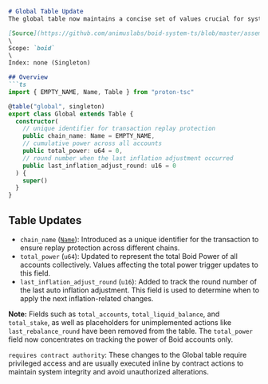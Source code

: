 ```markdown
# Global Table Update
The global table now maintains a concise set of values crucial for system-wide data such as chain-level replay protection and total power accounting. Updates to this table are performed by authorized actions that are designed to keep the data consistent and accurate.

[Source](https://github.com/animuslabs/boid-system-ts/blob/master/assembly/tables/global.ts)
\
Scope: `boid`
\
Index: none (Singleton)

## Overview
```ts
import { EMPTY_NAME, Name, Table } from "proton-tsc"

@table("global", singleton)
export class Global extends Table {
  constructor(
    // unique identifier for transaction replay protection
    public chain_name: Name = EMPTY_NAME,
    // cumulative power across all accounts
    public total_power: u64 = 0,
    // round number when the last inflation adjustment occurred
    public last_inflation_adjust_round: u16 = 0
  ) {
    super()
  }
}
```

## Table Updates
- `chain_name` ([`Name`](https://github.com/eosio/proton-tsc/blob/master/src/name.ts)): Introduced as a unique identifier for the transaction to ensure replay protection across different chains.
- `total_power` (`u64`): Updated to represent the total Boid Power of all accounts collectively. Values affecting the total power trigger updates to this field.
- `last_inflation_adjust_round` (`u16`): Added to track the round number of the last auto inflation adjustment. This field is used to determine when to apply the next inflation-related changes.

**Note:** Fields such as `total_accounts`, `total_liquid_balance`, and `total_stake`, as well as placeholders for unimplemented actions like `last_rebalance_round` have been removed from the table. The `total_power` field now concentrates on tracking the power of Boid accounts only.

`requires contract authority`: These changes to the Global table require privileged access and are usually executed inline by contract actions to maintain system integrity and avoid unauthorized alterations.
```
